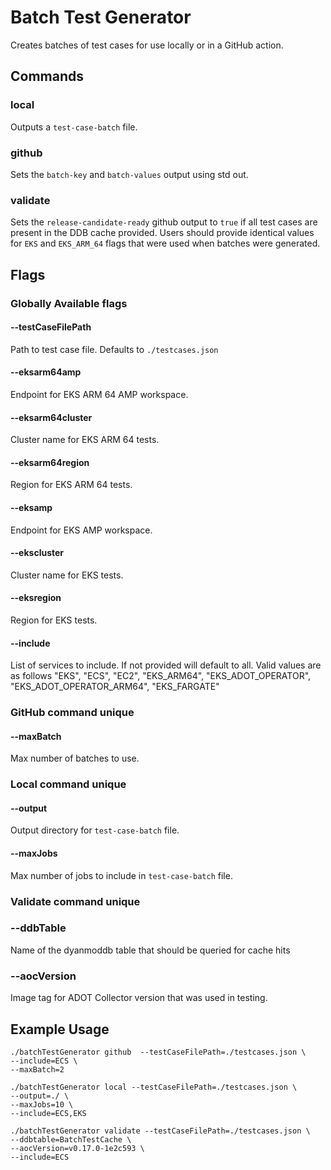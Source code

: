 # Batch Test Generator

Creates batches of test cases for use locally or in a GitHub action.

## Commands
### local
Outputs a `test-case-batch` file.
### github
Sets the `batch-key` and `batch-values` output using std out. 
### validate
Sets the `release-candidate-ready` github output to `true` if all test cases are present in the DDB cache provided.
Users should provide identical values for `EKS` and `EKS_ARM_64` flags that were used when batches were generated. 

## Flags
### Globally Available flags
#### --testCaseFilePath
Path to test case file. Defaults to `./testcases.json`
#### --eksarm64amp
Endpoint for EKS ARM 64 AMP workspace.
#### --eksarm64cluster
Cluster name for EKS ARM 64 tests.
#### --eksarm64region
Region for EKS ARM 64 tests.
#### --eksamp
Endpoint for EKS AMP workspace.
#### --ekscluster
Cluster name for EKS tests.
#### --eksregion
Region for EKS tests.
#### --include
List of services to include. If not provided will default to all.
Valid values are as follows "EKS", "ECS", "EC2", "EKS_ARM64", "EKS_ADOT_OPERATOR", "EKS_ADOT_OPERATOR_ARM64", "EKS_FARGATE"

### GitHub command unique
#### --maxBatch
Max number of batches to use.  


### Local command unique
#### --output
Output directory for `test-case-batch` file.
#### --maxJobs
Max number of jobs to include in `test-case-batch` file. 

### Validate command unique
### --ddbTable
Name of the dyanmoddb table that should be queried for cache hits
### --aocVersion
Image tag for ADOT Collector version that was used in testing.



## Example Usage
```
./batchTestGenerator github  --testCaseFilePath=./testcases.json \
--include=ECS \
--maxBatch=2
```

```
./batchTestGenerator local --testCaseFilePath=./testcases.json \
--output=./ \
--maxJobs=10 \
--include=ECS,EKS
```

```
./batchTestGenerator validate --testCaseFilePath=./testcases.json \
--ddbtable=BatchTestCache \
--aocVersion=v0.17.0-1e2c593 \
--include=ECS
```
